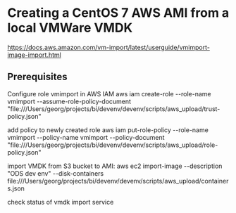 # Creating a CentOS 7 AWS AMI from a local VMWare VMDK
https://docs.aws.amazon.com/vm-import/latest/userguide/vmimport-image-import.html

## Prerequisites
Configure role vmimport in AWS IAM
aws iam create-role --role-name vmimport --assume-role-policy-document "file:///Users/georg/projects/bi/devenv/devenv/scripts/aws_upload/trust-policy.json"

add policy to newly created role
aws iam put-role-policy --role-name vmimport --policy-name vmimport --policy-document "file:///Users/georg/projects/bi/devenv/devenv/scripts/aws_upload/role-policy.json"

import VMDK from S3 bucket to AMI:
aws ec2 import-image --description "ODS dev env" --disk-containers file:///Users/georg/projects/bi/devenv/devenv/scripts/aws_upload/containers.json

check status of vmdk import service
